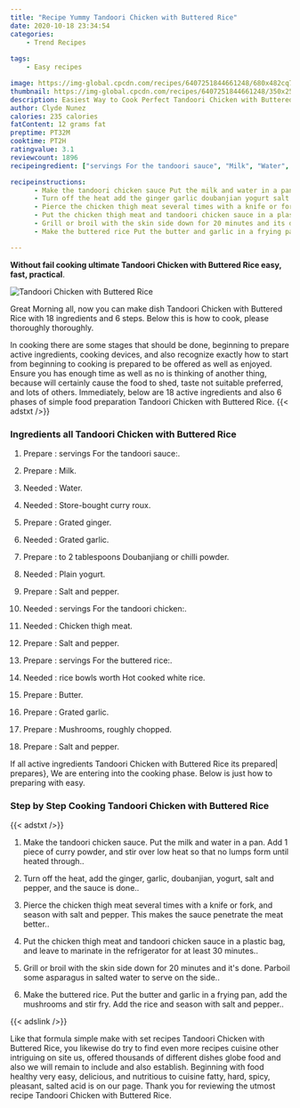 ```yaml
---
title: "Recipe Yummy Tandoori Chicken with Buttered Rice"
date: 2020-10-18 23:34:54
categories:
    - Trend Recipes
    
tags:
    - Easy recipes

image: https://img-global.cpcdn.com/recipes/6407251844661248/680x482cq70/tandoori-chicken-with-buttered-rice-recipe-main-photo.jpg
thumbnail: https://img-global.cpcdn.com/recipes/6407251844661248/350x250cq70/tandoori-chicken-with-buttered-rice-recipe-main-photo.jpg
description: Easiest Way to Cook Perfect Tandoori Chicken with Buttered Rice with 18 ingredients and 6 stages of easy cooking.
author: Clyde Nunez
calories: 235 calories
fatContent: 12 grams fat
preptime: PT32M
cooktime: PT2H
ratingvalue: 3.1
reviewcount: 1896
recipeingredient: ["servings For the tandoori sauce", "Milk", "Water", "Storebought curry roux", "Grated ginger", "Grated garlic", "to 2 tablespoons Doubanjiang or chilli powder", "Plain yogurt", "Salt and pepper", "servings For the tandoori chicken", "Chicken thigh meat", "Salt and pepper", "servings For the buttered rice", "rice bowls worth  Hot cooked white rice", "Butter", "Grated garlic", "Mushrooms roughly chopped", "Salt and pepper"]

recipeinstructions: 
      - Make the tandoori chicken sauce Put the milk and water in a pan Add 1 piece of curry powder and stir over low heat so that no lumps form until heated through 
      - Turn off the heat add the ginger garlic doubanjian yogurt salt and pepper and the sauce is done 
      - Pierce the chicken thigh meat several times with a knife or fork and season with salt and pepper This makes the sauce penetrate the meat better 
      - Put the chicken thigh meat and tandoori chicken sauce in a plastic bag and leave to marinate in the refrigerator for at least 30 minutes 
      - Grill or broil with the skin side down for 20 minutes and its done Parboil some asparagus in salted water to serve on the side 
      - Make the buttered rice Put the butter and garlic in a frying pan add the mushrooms and stir fry Add the rice and season with salt and pepper

---
```




**Without fail cooking ultimate Tandoori Chicken with Buttered Rice easy, fast, practical**. 


![Tandoori Chicken with Buttered Rice](https://img-global.cpcdn.com/recipes/6407251844661248/680x482cq70/tandoori-chicken-with-buttered-rice-recipe-main-photo.jpg "Tandoori Chicken with Buttered Rice")




Great Morning all, now you can make dish Tandoori Chicken with Buttered Rice with 18 ingredients and 6 steps. Below this is how to cook, please thoroughly thoroughly.

In cooking there are some stages that should be done, beginning to prepare active ingredients, cooking devices, and also recognize exactly how to start from beginning to cooking is prepared to be offered as well as enjoyed. Ensure you has enough time as well as no is thinking of another thing, because will certainly cause the food to shed, taste not suitable preferred, and lots of others. Immediately, below are 18 active ingredients and also 6 phases of simple food preparation Tandoori Chicken with Buttered Rice.
{{< adstxt />}}

### Ingredients all Tandoori Chicken with Buttered Rice


1. Prepare  : servings For the tandoori sauce:.

1. Prepare  : Milk.

1. Needed  : Water.

1. Needed  : Store-bought curry roux.

1. Prepare  : Grated ginger.

1. Needed  : Grated garlic.

1. Prepare  : to 2 tablespoons Doubanjiang or chilli powder.

1. Needed  : Plain yogurt.

1. Prepare  : Salt and pepper.

1. Needed  : servings For the tandoori chicken:.

1. Needed  : Chicken thigh meat.

1. Prepare  : Salt and pepper.

1. Prepare  : servings For the buttered rice:.

1. Needed  : rice bowls worth  Hot cooked white rice.

1. Prepare  : Butter.

1. Prepare  : Grated garlic.

1. Prepare  : Mushrooms, roughly chopped.

1. Prepare  : Salt and pepper.



If all active ingredients Tandoori Chicken with Buttered Rice its prepared| prepares}, We are entering into the cooking phase. Below is just how to preparing with easy.

### Step by Step Cooking Tandoori Chicken with Buttered Rice

{{< adstxt />}}


1. Make the tandoori chicken sauce. Put the milk and water in a pan. Add 1 piece of curry powder, and stir over low heat so that no lumps form until heated through..



1. Turn off the heat, add the ginger, garlic, doubanjian, yogurt, salt and pepper, and the sauce is done..



1. Pierce the chicken thigh meat several times with a knife or fork, and season with salt and pepper. This makes the sauce penetrate the meat better..



1. Put the chicken thigh meat and tandoori chicken sauce in a plastic bag, and leave to marinate in the refrigerator for at least 30 minutes..



1. Grill or broil with the skin side down for 20 minutes and it&#39;s done. Parboil some asparagus in salted water to serve on the side..



1. Make the buttered rice. Put the butter and garlic in a frying pan, add the mushrooms and stir fry. Add the rice and season with salt and pepper..





{{< adslink />}}

Like that formula simple make with set recipes Tandoori Chicken with Buttered Rice, you likewise do try to find even more recipes cuisine other intriguing on site us, offered thousands of different dishes globe food and also we will remain to include and also establish. Beginning with food healthy very easy, delicious, and nutritious to cuisine fatty, hard, spicy, pleasant, salted acid is on our page. Thank you for reviewing the utmost recipe Tandoori Chicken with Buttered Rice.
